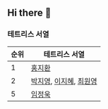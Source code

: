 ## Hi there 👋

### 테트리스 서열 

| 순위 | 테트리스 서열 | 
| --- | --- | 
| 1 | [홍지환](https://github.com/flareseek)  | 
| 2 | [박지영](https://github.com/Mule129), [이지혜](https://github.com/mouiye), [최원영](https://github.com/castberry10) | 
| 5 | [임정욱](https://github.com/yju0808) | 


<!--

**Here are some ideas to get you started:**

🙋‍♀️ A short introduction - what is your organization all about?
🌈 Contribution guidelines - how can the community get involved?
👩‍💻 Useful resources - where can the community find your docs? Is there anything else the community should know?
🍿 Fun facts - what does your team eat for breakfast?
🧙 Remember, you can do mighty things with the power of [Markdown](https://docs.github.com/github/writing-on-github/getting-started-with-writing-and-formatting-on-github/basic-writing-and-formatting-syntax)
-->
